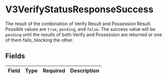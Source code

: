 # V3VerifyStatusResponseSuccess

The result of the combination of Verify Result and Possession Result. Possible values are `true`, `pending`, and `false`. The success value will be `pending` until the results of both Verify and Possession are returned or one of them fails, blocking the other.


## Fields

| Field       | Type        | Required    | Description |
| ----------- | ----------- | ----------- | ----------- |